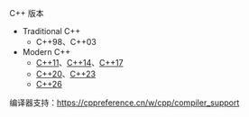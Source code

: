 C++ 版本

- Traditional C++
  - C++98、C++03
- Modern C++
  - [C++11](https://cppreference.cn/w/cpp/11)、[C++14](https://cppreference.cn/w/cpp/14)、[C++17](https://cppreference.cn/w/cpp/17)
  - [C++20](https://cppreference.cn/w/cpp/20)、[C++23](https://cppreference.cn/w/cpp/23)
  - [C++26](https://cppreference.cn/w/cpp/26)

编译器支持：<https://cppreference.cn/w/cpp/compiler_support>